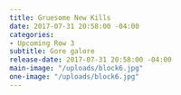 ```yaml
---
title: Gruesome New Kills
date: 2017-07-31 20:58:00 -04:00
categories:
- Upcoming Row 3
subtitle: Gore galore
release-date: 2017-07-31 20:58:00 -04:00
main-image: "/uploads/block6.jpg"
one-image: "/uploads/block6.jpg"
---
```


